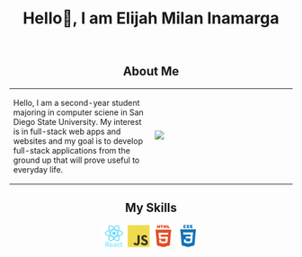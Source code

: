 <div align="center">
  <h1>
    Hello👋, I am Elijah Milan Inamarga
  </h1>
  <br>
  <h2 >About Me</h2>
  <table width="100%">
    <tr>
      <td align="left">
        <p>
          Hello, I am a second-year student majoring in computer sciene in San Diego State University. My interest is in full-stack web apps and websites and my goal is to develop full-stack applications from the ground up that will prove useful to everyday life.
        </p>
      </td>
      <td width="50%">
        <img src="[https://www.edutopia.org/blog/teach-kids-coding-resources-parents-matt-davis](https://wpvip.edutopia.org/wp-content/uploads/2022/10/davis-coding-for-parents-2-01.jpg?w=2880&quality=85)"/>
      </td>
    </tr>
  </table>
  <h2>My Skills</h2>
  <div display="inline">
          <img src="https://github.com/devicons/devicon/blob/master/icons/react/react-original-wordmark.svg" alt="react" width="40" height="40"/>
          <img src="https://github.com/devicons/devicon/blob/master/icons/javascript/javascript-original.svg" alt="javascript" width="40" height="40"/>
          <img src="https://github.com/devicons/devicon/blob/master/icons/html5/html5-plain-wordmark.svg" alt="html5" width="40" height="40"/> 
          <img src="https://github.com/devicons/devicon/blob/master/icons/css3/css3-plain-wordmark.svg" alt="css" width="40" height="40"/>
        </div>
</div>



